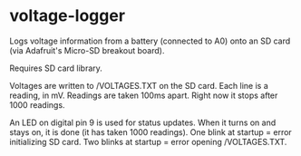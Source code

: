 voltage-logger
==============

Logs voltage information from a battery (connected to A0) onto an SD card (via Adafruit's Micro-SD breakout board).

Requires SD card library.

Voltages are written to /VOLTAGES.TXT on the SD card. Each line is a reading, in mV. Readings are taken 100ms apart. Right now it stops after 1000 readings.

An LED on digital pin 9 is used for status updates. When it turns on and stays on, it is done (it has taken 1000 readings). One blink at startup = error initializing SD card. Two blinks at startup = error opening /VOLTAGES.TXT.
